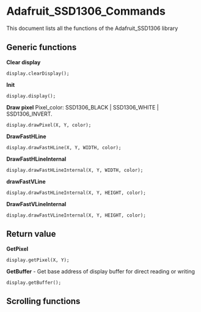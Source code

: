 # Adafruit_SSD1306_Commands
This document lists all the functions of the Adafruit_SSD1306 library

## Generic functions

**Clear display**
```
display.clearDisplay();
```
**Init**
```
display.display();
```
**Draw pixel**
Pixel_color: SSD1306_BLACK | SSD1306_WHITE | SSD1306_INVERT.
```
display.drawPixel(X, Y, color);
```
**DrawFastHLine**
```
display.drawFastHLine(X, Y, WIDTH, color);
```
**DrawFastHLineInternal**
```
display.drawFastHLineInternal(X, Y, WIDTH, color);
```
**drawFastVLine**
```
display.drawFastHLineInternal(X, Y, HEIGHT, color);
```
**DrawFastVLineInternal**
```
display.drawFastVLineInternal(X, Y, HEIGHT, color);
```

## Return value

**GetPixel**
```
display.getPixel(X, Y);
```
**GetBuffer** - Get base address of display buffer for direct reading or writing
```
display.getBuffer();
```

## Scrolling functions
